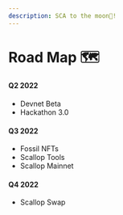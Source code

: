 ```yaml
---
description: SCA to the moon🚀!
---
```


# Road Map 🗺

#### Q2 2022

* Devnet Beta&#x20;
* Hackathon 3.0

#### Q3 2022

* Fossil NFTs&#x20;
* Scallop Tools
* Scallop Mainnet



#### Q4 2022

* Scallop Swap